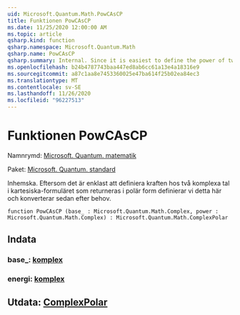 ```yaml
---
uid: Microsoft.Quantum.Math.PowCAsCP
title: Funktionen PowCAsCP
ms.date: 11/25/2020 12:00:00 AM
ms.topic: article
qsharp.kind: function
qsharp.namespace: Microsoft.Quantum.Math
qsharp.name: PowCAsCP
qsharp.summary: Internal. Since it is easiest to define the power of two complex numbers in cartesian form as returning in polar form, we define that here, then convert as needed.
ms.openlocfilehash: b24b4787743baa447ed8ab6cc61a13e4a18316e9
ms.sourcegitcommit: a87c1aa8e7453360025e47ba614f25b02ea84ec3
ms.translationtype: MT
ms.contentlocale: sv-SE
ms.lasthandoff: 11/26/2020
ms.locfileid: "96227513"
---
```

# <a name="powcascp-function"></a>Funktionen PowCAsCP

Namnrymd: [Microsoft. Quantum. matematik](xref:Microsoft.Quantum.Math)

Paket: [Microsoft. Quantum. standard](https://nuget.org/packages/Microsoft.Quantum.Standard)


Inhemska. Eftersom det är enklast att definiera kraften hos två komplexa tal i kartesiska-formuläret som returneras i polär form definierar vi detta här och konverterar sedan efter behov.

```qsharp
function PowCAsCP (base_ : Microsoft.Quantum.Math.Complex, power : Microsoft.Quantum.Math.Complex) : Microsoft.Quantum.Math.ComplexPolar
```


## <a name="input"></a>Indata

### <a name="base_--complex"></a>base_: [komplex](xref:Microsoft.Quantum.Math.Complex)




### <a name="power--complex"></a>energi: [komplex](xref:Microsoft.Quantum.Math.Complex)





## <a name="output--complexpolar"></a>Utdata: [ComplexPolar](xref:Microsoft.Quantum.Math.ComplexPolar)

